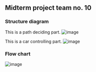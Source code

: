 ## Midterm project team no. 10

### Structure diagram
This is a path deciding part.
![image](https://github.com/TaehyeonPark/CoE202-midterm-project/assets/84885011/3981d1d5-2290-4faa-a552-b4a3b22ed14a)

This is a car controlling part.
![image](https://github.com/TaehyeonPark/CoE202-midterm-project/assets/84885011/a0fc6bec-df57-45f5-be12-0521b457f002)

### Flow chart
![image](https://github.com/TaehyeonPark/CoE202-midterm-project/assets/84885011/023cf406-a234-4d2d-9798-6a1502d00f08)
